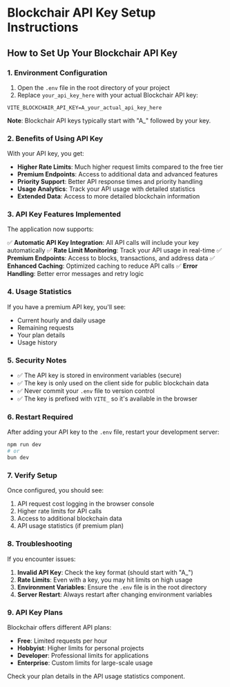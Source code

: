 # Blockchair API Key Setup Instructions

## How to Set Up Your Blockchair API Key

### 1. Environment Configuration

1. Open the `.env` file in the root directory of your project
2. Replace `your_api_key_here` with your actual Blockchair API key:

```
VITE_BLOCKCHAIR_API_KEY=A_your_actual_api_key_here
```

**Note**: Blockchair API keys typically start with "A_" followed by your key.

### 2. Benefits of Using API Key

With your API key, you get:

- **Higher Rate Limits**: Much higher request limits compared to the free tier
- **Premium Endpoints**: Access to additional data and advanced features
- **Priority Support**: Better API response times and priority handling
- **Usage Analytics**: Track your API usage with detailed statistics
- **Extended Data**: Access to more detailed blockchain information

### 3. API Key Features Implemented

The application now supports:

✅ **Automatic API Key Integration**: All API calls will include your key automatically
✅ **Rate Limit Monitoring**: Track your API usage in real-time
✅ **Premium Endpoints**: Access to blocks, transactions, and address data
✅ **Enhanced Caching**: Optimized caching to reduce API calls
✅ **Error Handling**: Better error messages and retry logic

### 4. Usage Statistics

If you have a premium API key, you'll see:

- Current hourly and daily usage
- Remaining requests
- Your plan details
- Usage history

### 5. Security Notes

- ✅ The API key is stored in environment variables (secure)
- ✅ The key is only used on the client side for public blockchain data
- ✅ Never commit your `.env` file to version control
- ✅ The key is prefixed with `VITE_` so it's available in the browser

### 6. Restart Required

After adding your API key to the `.env` file, restart your development server:

```bash
npm run dev
# or
bun dev
```

### 7. Verify Setup

Once configured, you should see:

1. API request cost logging in the browser console
2. Higher rate limits for API calls
3. Access to additional blockchain data
4. API usage statistics (if premium plan)

### 8. Troubleshooting

If you encounter issues:

1. **Invalid API Key**: Check the key format (should start with "A_")
2. **Rate Limits**: Even with a key, you may hit limits on high usage
3. **Environment Variables**: Ensure the `.env` file is in the root directory
4. **Server Restart**: Always restart after changing environment variables

### 9. API Key Plans

Blockchair offers different API plans:

- **Free**: Limited requests per hour
- **Hobbyist**: Higher limits for personal projects
- **Developer**: Professional limits for applications
- **Enterprise**: Custom limits for large-scale usage

Check your plan details in the API usage statistics component.
